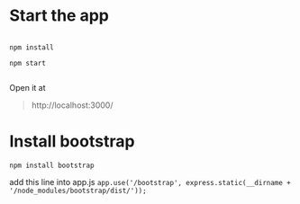 
# Start the app

```

npm install

npm start


```

Open it at 
> http://localhost:3000/


# Install bootstrap
``` npm install bootstrap ```

add this line into app.js
``` app.use('/bootstrap', express.static(__dirname + '/node_modules/bootstrap/dist/')); ```
